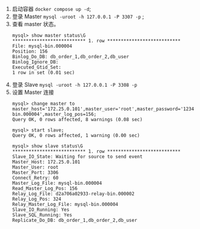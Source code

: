1. 启动容器 `docker compose up -d`;
2. 登录 Master `mysql -uroot -h 127.0.0.1 -P 3307 -p` ;
3. 查看 master 状态。
   ~~~
   mysql> show master status\G
   *************************** 1. row ***************************
   File: mysql-bin.000004
   Position: 156
   Binlog_Do_DB: db_order_1,db_order_2,db_user
   Binlog_Ignore_DB:
   Executed_Gtid_Set:
   1 row in set (0.01 sec)
   ~~~
4. 登录 Slave `mysql -uroot -h 127.0.0.1 -P 3308 -p`
5. 设置 Master 连接
   ~~~
   mysql> change master to master_host='172.25.0.101',master_user='root',master_password='123456',master_port=3306,master_log_file='mysql-bin.000004',master_log_pos=156;
   Query OK, 0 rows affected, 8 warnings (0.08 sec)
   
   mysql> start slave;
   Query OK, 0 rows affected, 1 warning (0.00 sec)
   
   mysql> show slave status\G
   *************************** 1. row ***************************
   Slave_IO_State: Waiting for source to send event
   Master_Host: 172.25.0.101
   Master_User: root
   Master_Port: 3306
   Connect_Retry: 60
   Master_Log_File: mysql-bin.000004
   Read_Master_Log_Pos: 156
   Relay_Log_File: d2a706a02933-relay-bin.000002
   Relay_Log_Pos: 324
   Relay_Master_Log_File: mysql-bin.000004
   Slave_IO_Running: Yes
   Slave_SQL_Running: Yes
   Replicate_Do_DB: db_order_1,db_order_2,db_user
   ~~~